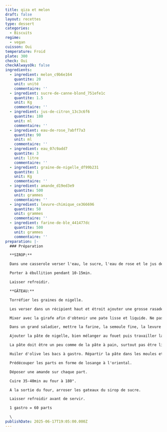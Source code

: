 ```yaml
---
title: qiza et melon
draft: false
layout: recettes
type: dessert
categories:
  - Biscuits
regime:
  - vegan
cuisson: Oui
temperature: Froid
plate: 300
check: Oui
checkAlwaysOk: false
ingredients:
  - ingredient: melon_c9b6e164
    quantite: 20
    unit: unité
    commentaire: ''
  - ingredient: sucre-de-canne-blond_751efe1c
    quantite: 1.5
    unit: Kg
    commentaire: ''
  - ingredient: jus-de-citron_13c3c6f6
    quantite: 180
    unit: ml
    commentaire: ''
  - ingredient: eau-de-rose_7abff7a3
    quantite: 90
    unit: ml
    commentaire: ''
  - ingredient: eau_07c9add7
    quantite: 3
    unit: litre
    commentaire: ''
  - ingredient: graine-de-nigelle_df99b231
    quantite: 1
    unit: Kg
    commentaire: ''
  - ingredient: amande_d19ed3e9
    quantite: 500
    unit: grammes
    commentaire: ''
  - ingredient: levure-chimique_ce366696
    quantite: 50
    unit: grammes
    commentaire: ''
  - ingredient: farine-de-ble_441477dc
    quantite: 500
    unit: grammes
    commentaire: ''
preparation: |-
  ### Préparation

  **SIROP:**

  Dans une casserole verser l'eau, le sucre, l'eau de rose et le jus de citron.

  Porter à ébullition pendant 10-15min.

  Laisser refroidir.

  **GÂTEAU:**

  Torréfier les graines de nigelle.

  Les verser dans un récipient haut et étroit ajouter une grosse rasade d'huile d'olive.

  Mixer avec la girafe afin d'obtenir une pate lisse et liquide. Ne pas être radin en l'huile.

  Dans un grand saladier, mettre la farine, la semoule fine, la levure et bien mélanger.

  Ajouter la pâte de nigelle, bien mélanger au fouet puis travailler la pâte à la main en ajoutant de l'eau.

  La pâte doit être un peu comme de la pâte à pain, surtout pas être liquide

  Huiler d'olive les bacs à gastro. Répartir la pâte dans les moules et bien tasser aux doigts.

  Prédécouper les parts en forme de losange à l'oriental.

  Déposer une amande sur chaque part.

  Cuire 35-40min au four à 180°.

  A la sortie du four, arroser les gateaux du sirop de sucre.

  Laisser refroidir avant de servir.

  1 gastro = 60 parts

  \
publishDate: 2025-06-17T19:05:00.000Z
---
```


